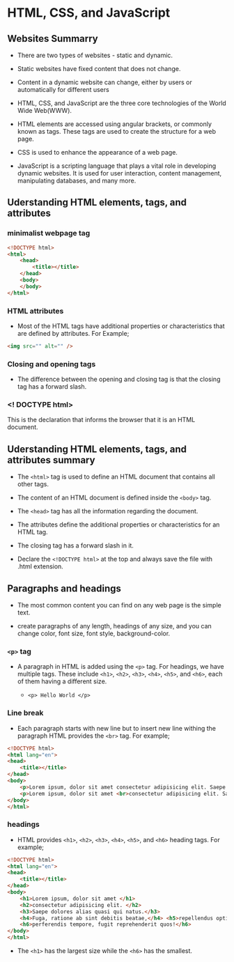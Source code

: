 # HTML, CSS, and JavaScript

## Websites Summarry

+ There are two types of websites - static and dynamic.

+ Static websites have fixed content that does not change.

+ Content in a dynamic website can change, either by users or automatically for different users

+ HTML, CSS, and JavaScript are the three core technologies of the World Wide Web(WWW).

+ HTML elements are accessed using angular brackets, or commonly known as tags. These tags are used to create the structure for a web page.

+ CSS is used to enhance the appearance of a web page.

+ JavaScript is a scripting language that plays a vital role in developing dynamic websites. It is used for user interaction, content management, manipulating databases, and many more.

## Uderstanding HTML elements, tags, and attributes

### minimalist webpage tag

```html
<!DOCTYPE html>
<html>
    <head>
        <title></title>
    </head>
    <body>
    </body>
</html>
```

### HTML attributes

+ Most of the HTML tags have additional properties or characteristics that are defined by attributes. For Example;

 ```html 
 <img src="" alt="" />
 ```

### Closing and opening tags

+ The difference between the opening and closing tag is  that the closing tag has a forward slash.

### <! DOCTYPE html>

 This is the declaration that informs the browser that it is an HTML document.

## Uderstanding HTML elements, tags, and attributes summary

+ The ```<html>``` tag is used to define an HTML document that contains all other tags.

+ The content of an HTML document is defined inside the ```<body>``` tag.
+ The ```<head>``` tag has all the information regarding the document.
+ The attributes define the additional properties or characteristics for an HTML tag.
+ The closing tag has a forward slash in it.
+ Declare the ```<!DOCTYPE html>``` at the top and always save the file with .html extension.

## Paragraphs and headings

+ The most common content you can find on any web page is the simple text.

+ create paragraphs of any length, headings of any size, and you can change color, font size, font style, background-color.

### `<p>` tag

+ A paragraph in HTML is added using the ```<p>``` tag. For headings, we have multiple tags. These include `<h1>`, `<h2>`, `<h3>`, `<h4>`, `<h5>`, and `<h6>`, each of them having a different size.

  + ```<p> Hello World </p>```

### Line break

+ Each paragraph starts with new line but to insert new line withing the paragraph HTML provides the `<br>` tag. For example;

```html
<!DOCTYPE html>
<html lang="en">
<head>
    <title></title>
</head>
<body>
    <p>Lorem ipsum, dolor sit amet consectetur adipisicing elit. Saepe dolores alias quasi qui natus. Fuga, ratione ab sint debitis beatae, repellendus optio dolores odit dolorum perferendis tempore, fugit reprehenderit quos!</p>
    <p>Lorem ipsum, dolor sit amet <br>consectetur adipisicing elit. Saepe<br> dolores alias quasi qui natus. Fuga,<br> ratione ab sint debitis beatae,<br> repellendus optio dolores odit dolorum<br> perferendis tempore, fugit<br> reprehenderit quos!</p>
</body>
</html>
``` 

### headings

+ HTML provides  `<h1>`, `<h2>`, `<h3>`, `<h4>`, `<h5>`, and `<h6>` heading tags.
For example;

```html
<!DOCTYPE html>
<html lang="en">
<head>
    <title></title>
</head>
<body>
    <h1>Lorem ipsum, dolor sit amet </h1>
    <h2>consectetur adipisicing elit. </h2>
    <h3>Saepe dolores alias quasi qui natus.</h3> 
    <h4>Fuga, ratione ab sint debitis beatae,</h4> <h5>repellendus optio dolores odit dolorum </h5>
    <h6>perferendis tempore, fugit reprehenderit quos!</h6>
</body>
</html>

```

+ The `<h1>` has the largest size while the `<h6>` has the smallest.
